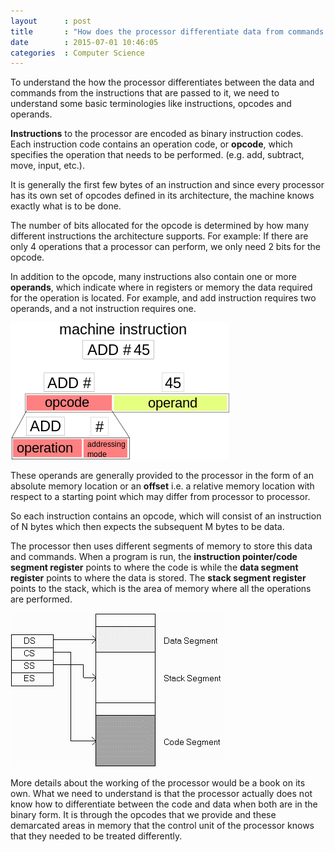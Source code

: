 ```yaml
---
layout      : post
title       : "How does the processor differentiate data from commands when everything is in binary?"
date        : 2015-07-01 10:46:05
categories  : Computer Science
---
```


To understand the how the processor differentiates between the data and commands from the instructions that are passed to it, we need to understand some basic terminologies like instructions, opcodes and operands.

**Instructions** to the processor are encoded as binary instruction codes. Each instruction code contains an operation code, or **opcode**, which specifies the operation that needs to be performed. (e.g. add, subtract, move, input, etc.).

It is generally the first few bytes of an instruction and since every processor has its own set of opcodes defined in its architecture, the machine knows exactly what is to be done.

The number of bits allocated for the opcode is determined by how many different instructions the architecture supports. For example: If there are only 4 operations that a processor can perform, we only need 2 bits for the opcode.

In addition to the opcode, many instructions also contain one or more **operands**, which indicate where in registers or memory the data required for the operation is located. For example, and add instruction requires two operands, and a not instruction requires one.


![Opcodes and Operands](/resources/opcode_operand.png)


These operands are generally provided to the processor in the form of an absolute memory location or an **offset** i.e. a relative memory location with respect to a starting point which may differ from processor to processor.

So each instruction contains an opcode, which will consist of an instruction of N bytes which then expects the subsequent M bytes to be data. 

The processor then uses different segments of memory to store this data and commands. When a program is run, the **instruction pointer/code segment register** points to where the code is while the **data segment register** points to where the data is stored. The **stack segment register** points to the stack, which is the area of memory where all the operations are performed.


![Segmentation of Memory](/resources/memory_segmentation.png)


More details about the working of the processor would be a book on its own. What we need to understand is that the processor actually does not know how to differentiate between the code and data when both are in the binary form. It is through the opcodes that we provide and these demarcated areas in memory that the control unit of the processor knows that they needed to be treated differently.